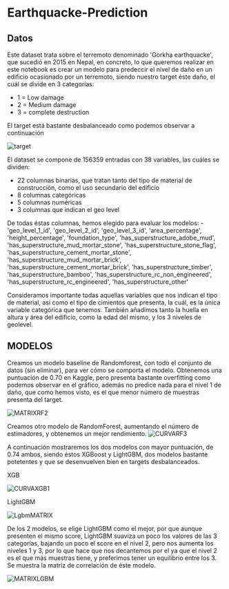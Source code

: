 # Earthquacke-Prediction

## Datos
Este dataset trata sobre el terremoto denominado 'Gorkha earthquacke', que sucedió en 2015 en Nepal, en concreto, lo que queremos realizar en este notebook es crear un modelo para predeccir el nivel de daño en un edificio ocasionado por un terremoto, siendo nuestro target éste daño, el cuál se divide en 3 categorías:
* 1 = Low damage
* 2 = Medium damage
* 3 = complete destruction

El target está bastante desbalanceado como podemos observar a continuación


![target](https://user-images.githubusercontent.com/113980137/209178479-a72a1ffa-f636-4e25-a070-bf72df490547.png)




El dataset se compone de 156359 entradas con 38 variables, las cuáles se dividen:
* 22 columnas binarias, que tratan tanto del tipo de material de construcción, como el uso secundario del edificio
* 8 columnas categóricas
* 5 columnas numéricas
* 3 columnas que indican el geo level

De todas éstas columnas, hemos elegido para evaluar los modelos: 
      -'geo_level_1_id', 
       'geo_level_2_id',
       'geo_level_3_id',
       'area_percentage', 
       'height_percentage', 
       'foundation_type',
       'has_superstructure_adobe_mud',
       'has_superstructure_mud_mortar_stone',
       'has_superstructure_stone_flag',
       'has_superstructure_cement_mortar_stone',
       'has_superstructure_mud_mortar_brick',
       'has_superstructure_cement_mortar_brick', 
       'has_superstructure_timber',
       'has_superstructure_bamboo', 
       'has_superstructure_rc_non_engineered',
       'has_superstructure_rc_engineered', 
       'has_superstructure_other'
       
Consideramos importante todas aquellas variables que nos indican el tipo de material, asi como el tipo de cimientos que presenta, la cuál, es la única variable categórica que tenemos. También añadimos tanto la huella en altura y área del edificio, como la edad del mismo, y los 3 niveles de geolevel.


## MODELOS
Creamos un modelo baseline de Randomforest, con todo el conjunto de datos (sin eliminar), para ver cómo se comporta el modelo. Obtenemos una puntuación de 0.70 en Kaggle, pero presenta bastante overfitting como podemos observar en el gráfico, además no predice nada para el nivel 1 de daño, que como hemos visto, es el que menor número de muestras presenta del target.

![MATRIXRF2](https://user-images.githubusercontent.com/113980137/209180598-6883ef62-6abb-4ab2-a658-7b3d6fcc0e93.png)

Creamos otro modelo de RandomForest, aumentando el número de estimadores, y obtenemos un mejor rendimiento.
![CURVARF3](https://user-images.githubusercontent.com/113980137/209180950-99fe5f5a-a176-4eba-ac72-dbfeec0306da.png)


A continuación mostraremos los dos modelos con mayor puntuación, de 0.74 ambos, siendo éstos XGBoost y LightGBM, dos modelos bastante potetentes y que se desenvuelven bien en targets desbalanceados.

XGB

![CURVAXGB1](https://user-images.githubusercontent.com/113980137/209181557-a5ffe85b-4c35-48a2-84f4-08106ae2e222.png)

LightGBM

![LgbmMATRIX](https://user-images.githubusercontent.com/113980137/209182098-98e2a546-1ffc-4209-9f13-11c8561286fc.png)

De los 2 modelos, se elige LightGBM como el mejor, por que aunque presenten el mismo score, LightGBM suaviza un poco los valores de las 3 categorías, bajando un poco el score en el nivel 2, pero nos aumenta los niveles 1 y 3, por lo que hace que nos decantemos por el ya que el nivel 2 es el que más muestras tiene, y preferimos tener un equilibrio entre los 3.
Se muestra la matriz de correlación de éste modelo.

![MATRIXLGBM](https://user-images.githubusercontent.com/113980137/209183459-5dd2c312-385f-4125-9f57-ff8307715a9e.png)

